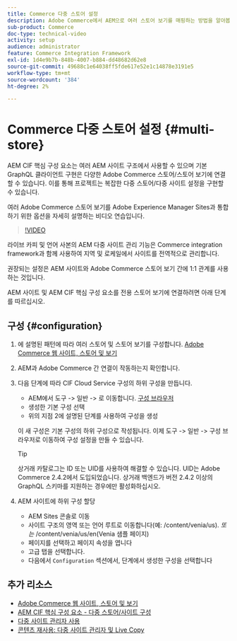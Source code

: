 ```yaml
---
title: Commerce 다중 스토어 설정
description: Adobe Commerce에서 AEM으로 여러 스토어 보기를 매핑하는 방법을 알아봅니다. 이를 통해 프로젝트는 다중 임차인 및 다국어 사용 사례를 지원할 수 있습니다.
sub-product: Commerce
doc-type: technical-video
activity: setup
audience: administrator
feature: Commerce Integration Framework
exl-id: 1d4e9b7b-848b-4007-b884-dd48682d62e8
source-git-commit: 49688c1e64038ff5fde617e52e1c14878e3191e5
workflow-type: tm+mt
source-wordcount: '384'
ht-degree: 2%

---
```


# Commerce 다중 스토어 설정 {#multi-store}

AEM CIF 핵심 구성 요소는 여러 AEM 사이트 구조에서 사용할 수 있으며 기본 GraphQL 클라이언트 구현은 다양한 Adobe Commerce 스토어/스토어 보기에 연결할 수 있습니다. 이를 통해 프로젝트는 복잡한 다중 스토어/다중 사이트 설정을 구현할 수 있습니다.

여러 Adobe Commerce 스토어 보기를 Adobe Experience Manager Sites과 통합하기 위한 옵션을 자세히 설명하는 비디오 연습입니다.

>[!VIDEO](https://video.tv.adobe.com/v/28952/?quality=12)

라이브 카피 및 언어 사본의 AEM 다중 사이트 관리 기능은 Commerce integration framework과 함께 사용하여 지역 및 로케일에서 사이트를 전역적으로 관리합니다.

권장되는 설정은 AEM 사이트와 Adobe Commerce 스토어 보기 간에 1:1 관계를 사용하는 것입니다.

AEM 사이트 및 AEM CIF 핵심 구성 요소를 전용 스토어 보기에 연결하려면 아래 단계를 따르십시오.

## 구성 {#configuration}

1. 에 설명된 패턴에 따라 여러 스토어 및 스토어 보기를 구성합니다. [Adobe Commerce 웹 사이트, 스토어 및 보기](https://experienceleague.adobe.com/docs/commerce-admin/start/setup/websites-stores-views.html)

2. AEM과 Adobe Commerce 간 연결이 작동하는지 확인합니다.

3. 다음 단계에 따라 CIF Cloud Service 구성의 하위 구성을 만듭니다.

   * AEM에서 도구 -> 일반 -> 로 이동합니다. [구성 브라우저](/help/sites-administering/configurations.md#using-configuration-browser)
   * 생성한 기본 구성 선택
   * 위의 지점 2에 설명된 단계를 사용하여 구성을 생성

   이 새 구성은 기본 구성의 하위 구성으로 작성됩니다. 이제 도구 -> 일반 -> 구성 브라우저로 이동하여 구성 설정을 만들 수 있습니다.

   >[!TIP]
   >
   >상거래 카탈로그는 ID 또는 UID를 사용하여 해결할 수 있습니다. UID는 Adobe Commerce 2.4.2에서 도입되었습니다. 상거래 백엔드가 버전 2.4.2 이상의 GraphQL 스키마를 지원하는 경우에만 활성화하십시오.

4. AEM 사이트에 하위 구성 할당

   * AEM Sites 콘솔로 이동
   * 사이트 구조의 영역 또는 언어 루트로 이동합니다(예: /content/venia/us). _또는_ /content/venia/us/en(Venia 샘플 페이지)
   * 페이지를 선택하고 페이지 속성을 엽니다
   * 고급 탭을 선택합니다.
   * 다음에서 `Configuration` 섹션에서, 단계에서 생성한 구성을 선택합니다

## 추가 리소스

* [Adobe Commerce 웹 사이트, 스토어 및 보기](https://experienceleague.adobe.com/docs/commerce-admin/start/setup/websites-stores-views.html)
* [AEM CIF 핵심 구성 요소 - 다중 스토어/사이트 구성](https://github.com/adobe/aem-core-cif-components#multi-store--site-configuration)
* [다중 사이트 관리자 사용](https://experienceleague.adobe.com/docs/experience-manager-learn/sites/translation/multi-site-manager-feature-video-use.html)
* [콘텐츠 재사용: 다중 사이트 관리자 및 Live Copy](/help/sites-administering/msm.md)
